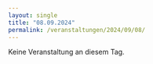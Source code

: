 ```yaml
---
layout: single
title: "08.09.2024"
permalink: /veranstaltungen/2024/09/08/
---
```


Keine Veranstaltung an diesem Tag.
